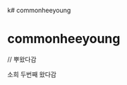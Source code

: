 
k# commonheeyoung

<!-- 안녕 공주들 -->
<!-- 공주 넷 -->

# commonheeyoung


// 뿌왔다감

<!-- 소희다녀감 -->


소희 두번째 왔다감